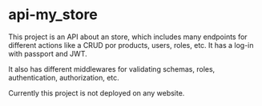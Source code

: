 # api-my_store

This project is an API about an store, which includes many endpoints for different actions like a CRUD por products, users, roles, etc. It has a log-in with passport and JWT.

It also has different middlewares for validating schemas, roles, authentication, authorization, etc. 

Currently this project is not deployed on any website.
